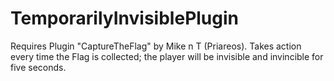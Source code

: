 # TemporarilyInvisiblePlugin

Requires Plugin "CaptureTheFlag" by Mike n T (Priareos).
Takes action every time the Flag is collected; the player will be invisible and invincible for five seconds.
